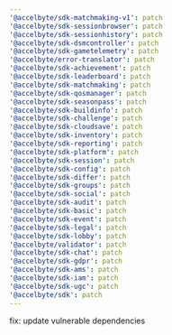 ```yaml
---
'@accelbyte/sdk-matchmaking-v1': patch
'@accelbyte/sdk-sessionbrowser': patch
'@accelbyte/sdk-sessionhistory': patch
'@accelbyte/sdk-dsmcontroller': patch
'@accelbyte/sdk-gametelemetry': patch
'@accelbyte/error-translator': patch
'@accelbyte/sdk-achievement': patch
'@accelbyte/sdk-leaderboard': patch
'@accelbyte/sdk-matchmaking': patch
'@accelbyte/sdk-qosmanager': patch
'@accelbyte/sdk-seasonpass': patch
'@accelbyte/sdk-buildinfo': patch
'@accelbyte/sdk-challenge': patch
'@accelbyte/sdk-cloudsave': patch
'@accelbyte/sdk-inventory': patch
'@accelbyte/sdk-reporting': patch
'@accelbyte/sdk-platform': patch
'@accelbyte/sdk-session': patch
'@accelbyte/sdk-config': patch
'@accelbyte/sdk-differ': patch
'@accelbyte/sdk-groups': patch
'@accelbyte/sdk-social': patch
'@accelbyte/sdk-audit': patch
'@accelbyte/sdk-basic': patch
'@accelbyte/sdk-event': patch
'@accelbyte/sdk-legal': patch
'@accelbyte/sdk-lobby': patch
'@accelbyte/validator': patch
'@accelbyte/sdk-chat': patch
'@accelbyte/sdk-gdpr': patch
'@accelbyte/sdk-ams': patch
'@accelbyte/sdk-iam': patch
'@accelbyte/sdk-ugc': patch
'@accelbyte/sdk': patch
---
```


fix: update vulnerable dependencies